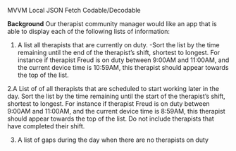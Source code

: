 MVVM
Local JSON Fetch
Codable/Decodable

**Background**
Our therapist community manager would like an app that is able to display each of the following lists of information:

1. A list all therapists that are currently on duty.
-Sort the list by the time remaining until the end of the therapist’s shift, shortest to longest. For instance if therapist Freud is on duty between 9:00AM and 11:00AM, and the current device time is 10:59AM, this therapist should appear towards the top of the list.

2.A List of of all therapists that are scheduled to start working later in the day.
Sort the list by the time remaining until the start of the therapist’s shift, shortest to longest. For instance if therapist Freud is on duty between 9:00AM and 11:00AM, and the current device time is 8:59AM, this therapist should appear towards the top of the list.
Do not include therapists that have completed their shift.

3. A list of gaps during the day when there are no therapists on duty


